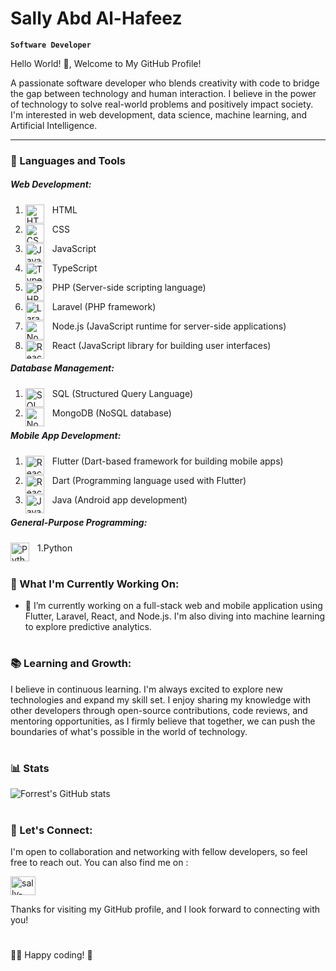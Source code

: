 # Sally Abd Al-Hafeez
**` Software Developer `** 

Hello World! 👋, Welcome to My GitHub Profile!

A passionate software developer who blends creativity with code to bridge the gap between technology and human interaction. I believe in the power of technology to solve real-world problems and positively impact society. I'm interested in web development, data science, machine learning, and Artificial Intelligence.

---
### 🔧 Languages and Tools

##### Web Development:
1. HTML <img align="left" alt="HTML" width="30px" style="padding-right:10px;" src="https://cdn.jsdelivr.net/gh/devicons/devicon/icons/html5/html5-plain.svg" />

2. CSS <img align="left" alt="CSS" width="30px" style="padding-right:10px;" src="https://cdn.jsdelivr.net/gh/devicons/devicon/icons/css3/css3-plain.svg" />

3. JavaScript <img align="left" alt="JavaScript" width="30px" style="padding-right:10px;" src="https://cdn.jsdelivr.net/gh/devicons/devicon/icons/javascript/javascript-plain.svg" />

4. TypeScript <img align="left" alt="TypeScript" width="30px" style="padding-right:10px;" src="https://cdn.jsdelivr.net/gh/devicons/devicon/icons/typescript/typescript-plain.svg" />

5. PHP (Server-side scripting language) <img align="left" alt="PHP" width="30px" style="padding-right:10px;" src="https://cdn.jsdelivr.net/gh/devicons/devicon/icons/php/php-original.svg"/>

7. Laravel (PHP framework) <img align="left" alt="Laravel" width="30px" style="padding-right:10px;" src="https://cdn.jsdelivr.net/npm/simple-icons@3.13.0/icons/laravel.svg" />
   
8. Node.js (JavaScript runtime for server-side applications) <img align="left" alt="NodeJS" width="30px" style="padding-right:10px;" src="https://cdn.jsdelivr.net/gh/devicons/devicon/icons/nodejs/nodejs-original.svg" />

10. React (JavaScript library for building user interfaces) <img align="left" alt="React" width="30px" style="padding-right:10px;" src="https://cdn.jsdelivr.net/gh/devicons/devicon/icons/react/react-original.svg" />



##### Database Management:

1. SQL (Structured Query Language) <img align="left" alt="SQL" width="30px" style="padding-right:10px;" src="https://cdn.jsdelivr.net/npm/simple-icons@3.13.0/icons/microsoftsqlserver.svg" />

3. MongoDB (NoSQL database) <img align="left" alt="NodeJS" width="30px" style="padding-right:10px;" src="https://cdn.jsdelivr.net/gh/devicons/devicon/icons/mongodb/mongodb-original.svg" />


##### Mobile App Development:

1. Flutter (Dart-based framework for building mobile apps) <img align="left" alt="React" width="30px" style="padding-right:10px;" src="https://cdn.jsdelivr.net/gh/devicons/devicon/icons/flutter/flutter-original.svg" />

2. Dart (Programming language used with Flutter) <img align="left" alt="React" width="30px" style="padding-right:10px;" src="https://cdn.jsdelivr.net/gh/devicons/devicon/icons/dart/dart-original.svg" />

3. Java (Android app development) <img align="left" alt="Java" width="30px" style="padding-right:10px;" src="https://cdn.jsdelivr.net/gh/devicons/devicon/icons/java/java-original.svg"/>

##### General-Purpose Programming:

1.Python <img align="left" alt="Python" width="30px" style="padding-right:10px;" src="https://cdn.jsdelivr.net/gh/devicons/devicon/icons/python/python-plain.svg" />

#
### 🌟 What I'm Currently Working On:
- 🌱 I’m currently working on a full-stack web and mobile application using Flutter, Laravel, React, and Node.js. I'm also diving into machine learning to explore predictive analytics.
#

### 📚 Learning and Growth:
I believe in continuous learning. I'm always excited to explore new technologies and expand my skill set. I enjoy sharing my knowledge with other developers through open-source contributions, code reviews, and mentoring opportunities, as I firmly believe that together, we can push the boundaries of what's possible in the world of technology.

#
### 📊 Stats

![Forrest's GitHub stats](https://github-readme-stats.vercel.app/api?username=sally-AH&show_icons=true&theme=gruvbox)
#
### 🤝 Let's Connect:

I'm open to collaboration and networking with fellow developers, so feel free to reach out. 
You can also find me on :

<a href="https://www.linkedin.com/in/sally-abd-alhafeez/" target="blank"><img align="center" src="https://raw.githubusercontent.com/rahuldkjain/github-profile-readme-generator/master/src/images/icons/Social/linked-in-alt.svg" alt="sally-abdalhafeez" height="30" width="40" /></a>
 

Thanks for visiting my GitHub profile, and I look forward to connecting with you!

#
👨‍💻 Happy coding! 🚀

